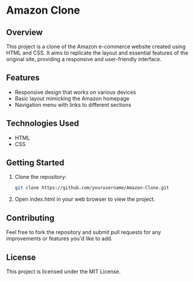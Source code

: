 # Amazon Clone

## Overview
This project is a clone of the Amazon e-commerce website created using HTML and CSS. It aims to replicate the layout and essential features of the original site, providing a responsive and user-friendly interface.

## Features
- Responsive design that works on various devices
- Basic layout mimicking the Amazon homepage
- Navigation menu with links to different sections

## Technologies Used
- HTML
- CSS

## Getting Started
1. Clone the repository:
   ```bash
   git clone https://github.com/yourusername/Amazon-Clone.git
2. Open index.html in your web browser to view the project.

## Contributing
Feel free to fork the repository and submit pull requests for any improvements or features you'd like to add.

## License
This project is licensed under the MIT License.